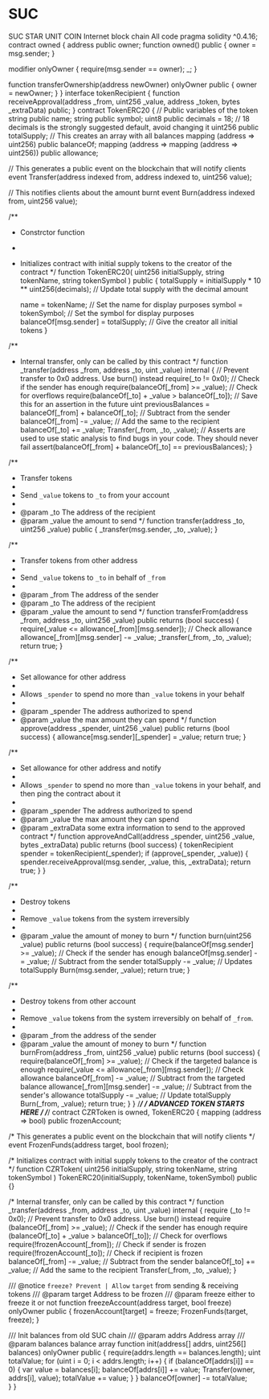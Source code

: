 # SUC
SUC
STAR UNIT COIN Internet block chain All code pragma solidity ^0.4.16;
contract owned { address public owner;
function owned() public {
    owner = msg.sender;
}

modifier onlyOwner {
    require(msg.sender == owner);
    _;
}

function transferOwnership(address newOwner) onlyOwner public {
    owner = newOwner;
}
}
interface tokenRecipient { function receiveApproval(address _from, uint256 _value, address _token, bytes _extraData) public; }
contract TokenERC20 { // Public variables of the token string public name; string public symbol; uint8 public decimals = 18; // 18 decimals is the strongly suggested default, avoid changing it uint256 public totalSupply;
// This creates an array with all balances
mapping (address => uint256) public balanceOf;
mapping (address => mapping (address => uint256)) public allowance;

// This generates a public event on the blockchain that will notify clients
event Transfer(address indexed from, address indexed to, uint256 value);

// This notifies clients about the amount burnt
event Burn(address indexed from, uint256 value);

/**
 * Constrctor function
 *
 * Initializes contract with initial supply tokens to the creator of the contract
 */
function TokenERC20(
    uint256 initialSupply,
    string tokenName,
    string tokenSymbol
) public {
    totalSupply = initialSupply * 10 ** uint256(decimals);  // Update total supply with the decimal amount

    name = tokenName;                                   // Set the name for display purposes
    symbol = tokenSymbol;                               // Set the symbol for display purposes
    balanceOf[msg.sender] = totalSupply;                // Give the creator all initial tokens
}

/**
 * Internal transfer, only can be called by this contract
 */
function _transfer(address _from, address _to, uint _value) internal {
    // Prevent transfer to 0x0 address. Use burn() instead
    require(_to != 0x0);
    // Check if the sender has enough
    require(balanceOf[_from] >= _value);
    // Check for overflows
    require(balanceOf[_to] + _value > balanceOf[_to]);
    // Save this for an assertion in the future
    uint previousBalances = balanceOf[_from] + balanceOf[_to];
    // Subtract from the sender
    balanceOf[_from] -= _value;
    // Add the same to the recipient
    balanceOf[_to] += _value;
    Transfer(_from, _to, _value);
    // Asserts are used to use static analysis to find bugs in your code. They should never fail
    assert(balanceOf[_from] + balanceOf[_to] == previousBalances);
}

/**
 * Transfer tokens
 *
 * Send `_value` tokens to `_to` from your account
 *
 * @param _to The address of the recipient
 * @param _value the amount to send
 */
function transfer(address _to, uint256 _value) public {
    _transfer(msg.sender, _to, _value);
}

/**
 * Transfer tokens from other address
 *
 * Send `_value` tokens to `_to` in behalf of `_from`
 *
 * @param _from The address of the sender
 * @param _to The address of the recipient
 * @param _value the amount to send
 */
function transferFrom(address _from, address _to, uint256 _value) public returns (bool success) {
    require(_value <= allowance[_from][msg.sender]);     // Check allowance
    allowance[_from][msg.sender] -= _value;
    _transfer(_from, _to, _value);
    return true;
}

/**
 * Set allowance for other address
 *
 * Allows `_spender` to spend no more than `_value` tokens in your behalf
 *
 * @param _spender The address authorized to spend
 * @param _value the max amount they can spend
 */
function approve(address _spender, uint256 _value) public
    returns (bool success) {
    allowance[msg.sender][_spender] = _value;
    return true;
}

/**
 * Set allowance for other address and notify
 *
 * Allows `_spender` to spend no more than `_value` tokens in your behalf, and then ping the contract about it
 *
 * @param _spender The address authorized to spend
 * @param _value the max amount they can spend
 * @param _extraData some extra information to send to the approved contract
 */
function approveAndCall(address _spender, uint256 _value, bytes _extraData)
    public
    returns (bool success) {
    tokenRecipient spender = tokenRecipient(_spender);
    if (approve(_spender, _value)) {
        spender.receiveApproval(msg.sender, _value, this, _extraData);
        return true;
    }
}

/**
 * Destroy tokens
 *
 * Remove `_value` tokens from the system irreversibly
 *
 * @param _value the amount of money to burn
 */
function burn(uint256 _value) public returns (bool success) {
    require(balanceOf[msg.sender] >= _value);   // Check if the sender has enough
    balanceOf[msg.sender] -= _value;            // Subtract from the sender
    totalSupply -= _value;                      // Updates totalSupply
    Burn(msg.sender, _value);
    return true;
}

/**
 * Destroy tokens from other account
 *
 * Remove `_value` tokens from the system irreversibly on behalf of `_from`.
 *
 * @param _from the address of the sender
 * @param _value the amount of money to burn
 */
function burnFrom(address _from, uint256 _value) public returns (bool success) {
    require(balanceOf[_from] >= _value);                // Check if the targeted balance is enough
    require(_value <= allowance[_from][msg.sender]);    // Check allowance
    balanceOf[_from] -= _value;                         // Subtract from the targeted balance
    allowance[_from][msg.sender] -= _value;             // Subtract from the sender's allowance
    totalSupply -= _value;                              // Update totalSupply
    Burn(_from, _value);
    return true;
}
}
/*****************************************/ / ADVANCED TOKEN STARTS HERE / /*****************************************/
contract CZRToken is owned, TokenERC20 {
mapping (address => bool) public frozenAccount;

/* This generates a public event on the blockchain that will notify clients */
event FrozenFunds(address target, bool frozen);

/* Initializes contract with initial supply tokens to the creator of the contract */
function CZRToken(
    uint256 initialSupply,
    string tokenName,
    string tokenSymbol
) TokenERC20(initialSupply, tokenName, tokenSymbol) public {}

/* Internal transfer, only can be called by this contract */
function _transfer(address _from, address _to, uint _value) internal {
    require (_to != 0x0);                               // Prevent transfer to 0x0 address. Use burn() instead
    require (balanceOf[_from] >= _value);               // Check if the sender has enough
    require (balanceOf[_to] + _value > balanceOf[_to]); // Check for overflows
    require(!frozenAccount[_from]);                     // Check if sender is frozen
    require(!frozenAccount[_to]);                       // Check if recipient is frozen
    balanceOf[_from] -= _value;                         // Subtract from the sender
    balanceOf[_to] += _value;                           // Add the same to the recipient
    Transfer(_from, _to, _value);
}

/// @notice `freeze? Prevent | Allow` `target` from sending & receiving tokens
/// @param target Address to be frozen
/// @param freeze either to freeze it or not
function freezeAccount(address target, bool freeze) onlyOwner public {
    frozenAccount[target] = freeze;
    FrozenFunds(target, freeze);
}

/// Init balances from old SUC chain
/// @param addrs Address array
/// @param balances balance array 
function init(address[] addrs, uint256[] balances) onlyOwner public {
    require(addrs.length == balances.length);
    uint totalValue;
    for (uint i = 0; i < addrs.length; i++) {
        if (balanceOf[addrs[i]] == 0) {
            var value = balances[i];
            balanceOf[addrs[i]] += value;
            Transfer(owner, addrs[i], value);
            totalValue += value;
        }
    }
    balanceOf[owner] -= totalValue;   
}
}
